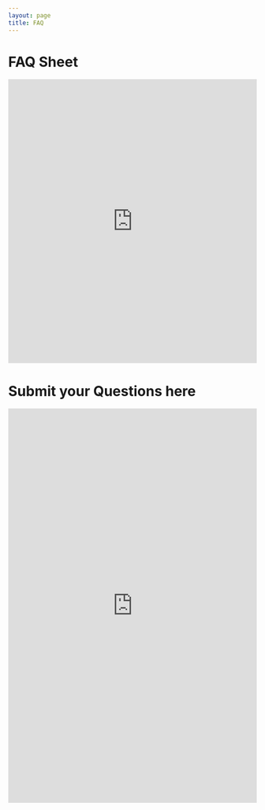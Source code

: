 ```yaml
---
layout: page
title: FAQ
---
```


# FAQ Sheet

<iframe src="https://docs.google.com/forms/d/e/1FAIpQLSeCPmpyaGtMca3K6xPlMH9nzLoy2H37MHArZjc5Gvveih_4sA/viewform?embedded=true" width="100%" height="576" frameborder="0" marginheight="0" marginwidth="0">Loading…</iframe>

# Submit your Questions here



<iframe src="https://docs.google.com/forms/d/e/1FAIpQLSd1j0gPL5J4iUeqSqGSO-E7sLX-cfzagb9hy7c_dTpn8a02zw/viewform?embedded=true" width="100%" height="800" frameborder="0" marginheight="0" marginwidth="0">Loading…</iframe>
